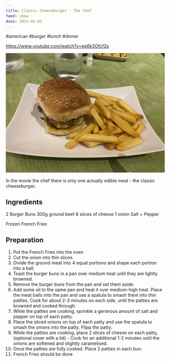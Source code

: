 ```yaml
---
title: Classic Cheeseburger - The Chef
feed: show
date: 2023-05-03
---
```


#american #burger #lunch #dinner

https://www.youtube.com/watch?v=ep6k3Ofcf2s

![](/assets/img/Cookbook/american/Classic%20Cheeseburger%20-%20The%20Chef.jpg)

In the movie the chef there is only one actually edible meal - the classic cheeseburger.

## Ingredients

2 Burger Buns
300g ground beef
8 slices of cheese
1 onion
Salt + Pepper

Frozen French Fries

## Preparation

1. Put the French Fries into the oven
2. Cut the onion into thin slices.
4. Divide the ground meat into 4 equal portions and shape each portion into a ball.
5. Toast the burger buns in a pan over medium heat until they are lightly browned.
6. Remove the burger buns from the pan and set them aside.
7. Add some oil to the same pan and heat it over medium-high heat. Place the meat balls into the pan and use a spatula to smash them into thin patties. Cook for about 2-3 minutes on each side, until the patties are browned and cooked through.
8. While the patties are cooking, sprinkle a generous amount of salt and pepper on top of each patty.
9. Place the sliced onions on top of each patty and use the spatula to smash the onions into the patty. Flipp the patty. 
10. While the patties are cooking, place 2 slices of cheese on each patty, (optional cover with a lid) - Cook for an additional 1-2 minutes until the onions are softened and slightly caramelised.
11. Once the patties are fully cooked. Place 2 patties in each bun.
12. French Fries should be done